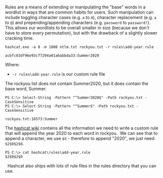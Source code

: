 Rules are a means of extending or manipulating the "base" words in a wordlist in ways that are common habits for users. Such manipulation can include toggling character cases (e.g. `a` to `A`), character replacement (e.g. `a` to `@`) and prepending/appending characters (e.g. `password` to `password!`).  This allows our wordlists to be overall smaller in size (because we don't have to store every permutation), but with the drawback of a slightly slower cracking time.
```
hashcat.exe -a 0 -m 1000 ntlm.txt rockyou.txt -r rules\add-year.rule

acbfc03df96e93cf7294a01a6abbda33:Summer2020
```

Where:

- `-r rules\add-year.rule` is our custom rule file

The rockyou list does not contain Summer2020, but it does contain the base word, Summer.
```
PS C:\> Select-String -Pattern "^Summer2020$" -Path rockyou.txt -CaseSensitive
PS C:\> Select-String -Pattern "^Summer$" -Path rockyou.txt -CaseSensitive

rockyou.txt:16573:Summer
```
  

The [hashcat wiki](https://hashcat.net/wiki/doku.php?id=rule_based_attack) contains all the information we need to write a custom rule that will append the year 2020 to each word in rockyou.  We can see that to append a character, we use `$X` - therefore to append "2020", we just need `$2$0$2$0`.
```
PS C:\> cat hashcat\rules\add-year.rule
$2$0$2$0
```

  Hashcat also ships with lots of rule files in the rules directory that you can use.